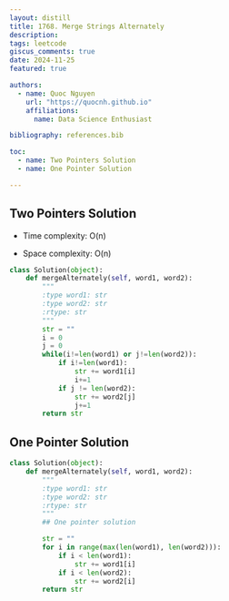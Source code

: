 ```yaml
---
layout: distill
title: 1768. Merge Strings Alternately
description: 
tags: leetcode
giscus_comments: true
date: 2024-11-25
featured: true

authors:
  - name: Quoc Nguyen
    url: "https://quocnh.github.io"
    affiliations:
      name: Data Science Enthusiast

bibliography: references.bib

toc:
  - name: Two Pointers Solution
  - name: One Pointer Solution

---
```


## Two Pointers Solution

- Time complexity: O(n)
<!-- Add your time complexity here, e.g. $$O(n)$$ -->

- Space complexity: O(n)
<!-- Add your space complexity here, e.g. $$O(n)$$ -->

```python
class Solution(object):
    def mergeAlternately(self, word1, word2):
        """
        :type word1: str
        :type word2: str
        :rtype: str
        """
        str = ""
        i = 0
        j = 0
        while(i!=len(word1) or j!=len(word2)):
            if i!=len(word1):
                str += word1[i]
                i+=1
            if j != len(word2):
                str += word2[j]
                j+=1
        return str
```
## One Pointer Solution
```python
class Solution(object):
    def mergeAlternately(self, word1, word2):
        """
        :type word1: str
        :type word2: str
        :rtype: str
        """
        ## One pointer solution

        str = ""
        for i in range(max(len(word1), len(word2))):
            if i < len(word1):
                str += word1[i]
            if i < len(word2):
                str += word2[i]
        return str
```
